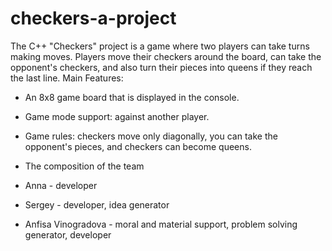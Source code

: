 # checkers-a-project
The C++ "Checkers" project is a game where two players can take turns making moves. Players move their checkers around the board, can take the opponent's checkers, and also turn their pieces into queens if they reach the last line.
Main Features:
- An 8x8 game board that is displayed in the console.
- Game mode support: against another player.
- Game rules: checkers move only diagonally, you can take the opponent's pieces, and checkers can become queens.

- The composition of the team
  
- Anna - developer
- Sergey - developer, idea generator
- Anfisa Vinogradova - moral and material support, problem solving generator, developer
